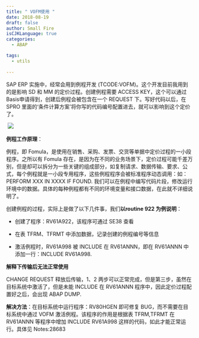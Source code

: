 ```yaml
---
title: " VOFM使用 "
date: 2018-08-19
draft: false
author: Small Fire
isCJKLanguage: true
categories: 
  - ABAP

tags: 
  - utils
 
---
```




SAP ERP 实施中，经常会用到例程开发 (TCODE:VOFM)。这个开发目前我用到的是影响 SD 和 MM 的定价过程。创建例程需要 ACCESS KEY，这个可以通过Basis申请得到，创建后例程会被包含在一个 REQUEST 下。写好代码以后，在 SPRO 里面的‘条件计算方案’将你写的代码编号配置进去，就可以影响到这个定价了。

​      ![](/images/ABAP/VOFM.png)

**例程工作原理**：

例程，即 Fomula，是使用在销售、采购、发票、交货等单据中定价过程的一小段程序。之所以有 Fomula 存在，是因为在不同的业务场景下，定价过程可能千差万别，但是却可以拆分为一些关键的组成部分，如复制请求、数据传输、要求、公式，每个例程就是一小段专用程序，这些例程程序会被标准程序动态调用：如：PERFORM XXX IN XXXX IF FOUND. 我们可以在例程中编写代码片段，修改运行环境中的数据。具体的每种例程都有不同的环境变量和接口数据，在此就不详细说明了。

创建例程的过程，实际上是做了以下几件事，我们**以routine 922 为例说明**：

- 创建了程序：RV61A922，该程序可通过 SE38 查看

- 在表 TFRM、TFRMT 中添加数据，记录创建的例程编号等信息

- 激活例程时，RV61A998 被 INCLUDE 在 RV61ANNN，即在 RV61ANNN 中添加一行：INCLUDE RV61A998.

**解释下传输后无法正常使用**

CHANGE REQUEST 释放后传输，1、2 两步可以正常完成，但是第三步，虽然在目标系统中激活了，但是未能 INCLUDE 在 RV61ANNN 程序中，因此定价过程配置好之后，会出现 ABAP DUMP.

**解决方法**：在目标系统中运行程序：RV80HGEN 即可修复 BUG，而不需要在目标系统中通过 VOFM 激活例程。该程序的作用是根据表 TFRM,TFRMT 在 RV61ANNN 等程序中增加 INCLUDE RV61A998 这样的代码，如此才能正常运行。具体见 Notes:28683

